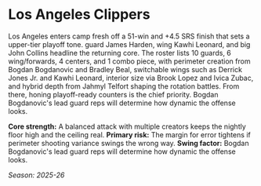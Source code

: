 # Los Angeles Clippers

Los Angeles enters camp fresh off a 51-win and +4.5 SRS finish that sets a upper-tier playoff tone. guard James Harden, wing Kawhi Leonard, and big John Collins headline the returning core.
The roster lists 10 guards, 6 wing/forwards, 4 centers, and 1 combo piece, with perimeter creation from Bogdan Bogdanovic and Bradley Beal, switchable wings such as Derrick Jones Jr. and Kawhi Leonard, interior size via Brook Lopez and Ivica Zubac, and hybrid depth from Jahmyl Telfort shaping the rotation battles.
From there, honing playoff-ready counters is the chief priority. Bogdan Bogdanovic's lead guard reps will determine how dynamic the offense looks.

**Core strength:** A balanced attack with multiple creators keeps the nightly floor high and the ceiling real.
**Primary risk:** The margin for error tightens if perimeter shooting variance swings the wrong way.
**Swing factor:** Bogdan Bogdanovic's lead guard reps will determine how dynamic the offense looks.

_Season: 2025-26_
